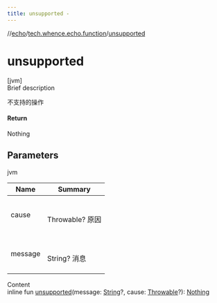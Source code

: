 ```yaml
---
title: unsupported -
---
```

//[echo](../index.md)/[tech.whence.echo.function](index.md)/[unsupported](unsupported.md)



# unsupported  
[jvm]  
Brief description  


不支持的操作



#### Return  


Nothing



## Parameters  
  
jvm  
  
|  Name|  Summary| 
|---|---|
| cause| <br><br>Throwable? 原因<br><br>
| message| <br><br>String? 消息<br><br>
  
  
Content  
inline fun [unsupported](unsupported.md)(message: [String](https://kotlinlang.org/api/latest/jvm/stdlib/kotlin/-string/index.html)?, cause: [Throwable](https://kotlinlang.org/api/latest/jvm/stdlib/kotlin/-throwable/index.html)?): [Nothing](https://kotlinlang.org/api/latest/jvm/stdlib/kotlin/-nothing/index.html)  



